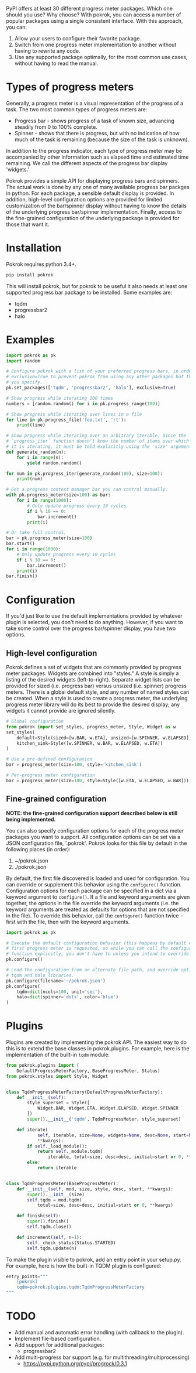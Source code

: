 PyPI offers at least 30 different progress meter packages. Which one should you use? Why choose? With pokrok, you can access a number of popular packages using a single consistent interface. With this approach, you can:

1. Allow your users to configure their favorite package.
2. Switch from one progress meter implementation to another without having to rewrite any code.
3. Use any supported package optimally, for the most common use cases, without having to read the manual.

# Types of progress meters

Generally, a progress meter is a visual representation of the progress of a task. The two most common types of progress meters are:

* Progress bar - shows progress of a task of known size, advancing steadily from 0 to 100% complete.
* Spinner - shows that there is progress, but with no indication of how much of the task is remaining (because the size of the task is unknown).

In addition to the progress indicator, each type of progress meter may be accompanied by other information such as elapsed time and estimated time remaining. We call the different aspects of the progress bar display 'widgets.'

Pokrok provides a simple API for displaying progress bars and spinners. The actual work is done by any one of many available progress bar packges in python. For each package, a sensible default display is provided. In addition, high-level configuration options are provided for limited customization of the bar/spinner display without having to know the details of the underlying progress bar/spinner implementation. Finally, access to the fine-grained configuration of the underlying package is provided for those that want it.

# Installation

Pokrok requires python 3.4+.

```bash
pip install pokrok
```

This will install pokrok, but for pokrok to be useful it also needs at least one supported progress bar package to be installed. Some examples are:

* tqdm
* progressbar2
* halo

# Examples

```python
import pokrok as pk
import random

# Configure pokrok with a list of your preferred progress bars, in order. Set
# exclusive=True to prevent pokrok from using any other packages but the ones
# you specify.
pk.set_packages(['tqdm', 'progressbar2', 'halo'], exclusive=True)

# Show progress while iterating 100 times 
numbers = [random.random() for i in pk.progress_range(100)]

# Show progress while iterating over lines in a file
for line in pk.progress_file('foo.txt', 'rt'):
    print(line)

# Show progress while iterating over an arbitrary iterable. Since the 
# `progress_iter` function doesn't know the number of items over which
# it is iterating, it must be told explicitly using the 'size' argument.
def generate_random(n):
    for i in range(n):
        yield random.random()

for num in pk.progress_iter(generate_random(100), size=100):
    print(num)

# Get a progress context manager bar you can control manually.
with pk.progress_meter(size=100) as bar:
    for i in range(1000):
        # Only update progress every 10 cycles
        if i % 10 == 0:
            bar.increment()
        print(i)

# Or take full control.
bar = pk.progress_meter(size=100)
bar.start()
for i in range(1000):
    # Only update progress every 10 cycles
    if i % 10 == 0:
        bar.increment()
    print(i)
bar.finish()
```

# Configuration

If you'd just like to use the default implementations provided by whatever plugin is selected, you don't need to do anything. However, if you want to take some control over the progress bar/spinner display, you have two options.

## High-level configuration

Pokrok defines a set of widgets that are commonly provided by progress meter packages. Widgets are combined into "styles." A style is simply a listing of the desired widgets (left-to-right). Separate widget lists can be provided for sized (i.e. progress bar) versus unsized (i.e. spinner) progress meters. There is a global default style, and any number of named styles can be created. When a style is used to create a progress meter, the underlying progress meter library will do its best to provide the desired display; any widgets it cannot provide are ignored silently.

```python
# Global configuration
from pokrok import set_styles, progress_meter, Style, Widget as w
set_styles(
    default=Style(sized=[w.BAR, w.ETA], unsized=[w.SPINNER, w.ELAPSED]),
    kitchen_sink=Style([w.SPINNER, w.BAR, w.ELAPSED, w.ETA])
)

# Use a pre-defined configuration
bar = progress_meter(size=100, style='kitchen_sink')

# Per-progress meter configuration
bar = progress_meter(size=100, style=Style([w.ETA, w.ELAPSED, w.BAR]))
```

## Fine-grained configuration

**NOTE: the fine-grained configuration support described below is still being implemented.** 

You can also specify configuration options for each of the progress meter packages you want to support. All configuration options can be set via a JSON configuration file, '.pokrok'. Pokrok looks for this file by default in the following places (in order):

1. ~/pokrok.json
2. ./pokrok.json

By default, the first file discovered is loaded and used for configuration. You can override or supplement this behavior using the `configure()` function. Configuration options for each package can be specified in a dict via a keyword argument to `configure()`. If a file and keyword arguments are given together, the options in the file override the keyword arguments (i.e. the keyword arguments are treated as defaults for options that are not specified in the file). To override this behavior, call the `configure()` function twice - first with the file, then with the keyword arguments. 


```python
import pokrok as pk

# Execute the default configuration behavior (this happens by default when the 
# first progress meter is requested, so while you can call the configure() 
# function explicitly, you don't have to unless you intend to override any options.
pk.configure()

# Load the configuration from an alternate file path, and override options for the
# tqdm and halo libraries.
pk.configure(filename='~/pokrok.json')
pk.configure(
    tqdm=dict(ncols=100, unit='sec'), 
    halo=dict(spinner='dots', color='blue')
)
```

# Plugins

Plugins are created by implementing the pokrok API. The easiest way to do this is to extend the base classes in pokrok.plugins. For example, here is the implementation of the built-in `tqdm` module:

```python
from pokrok.plugins import (
    DefaultProgressMeterFactory, BaseProgressMeter, Status)
from pokrok.styles import Style, Widget


class TqdmProgressMeterFactory(DefaultProgressMeterFactory):
    def __init__(self):
        style_superset = Style([
            Widget.BAR, Widget.ETA, Widget.ELAPSED, Widget.SPINNER
        ])
        super().__init__('tqdm', TqdmProgressMeter, style_superset)

    def iterate(
            self, iterable, size=None, widgets=None, desc=None, start=None,
            **kwargs):
        if self._load_module():
            return self._module.tqdm(
                iterable, total=size, desc=desc, initial=start or 0, **kwargs)
        else:
            return iterable


class TqdmProgressMeter(BaseProgressMeter):
    def __init__(self, mod, size, style, desc, start, **kwargs):
        super().__init__(size)
        self.tqdm = mod.tqdm(
            total=size, desc=desc, initial=start or 0, **kwargs)

    def finish(self):
        super().finish()
        self.tqdm.close()

    def increment(self, n=1):
        self._check_status(Status.STARTED)
        self.tqdm.update(n)
```

To make the plugin visible to pokrok, add an entry point in your setup.py. For example, here is how the built-in TQDM plugin is configured:

```python
entry_points="""
    [pokrok]
    tqdm=pokrok.plugins.tqdm:TqdmProgressMeterFactory
"""
```

# TODO

* Add manual and automatic error handling (with callback to the plugin).
* Implement file-based configuration.
* Add support for additional packages:
    * progressbar2
* Add multi-progress bar support (e.g. for multithreading/multiprocessing)
    * https://pypi.python.org/pypi/progrock/0.3.1
